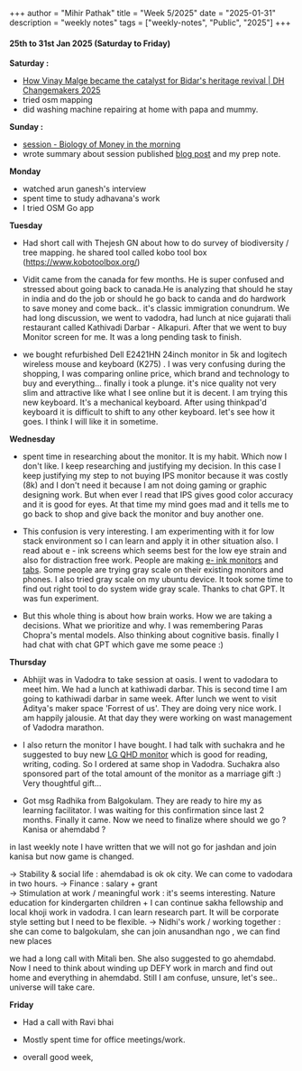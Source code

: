 +++
author = "Mihir Pathak"
title = "Week 5/2025"
date = "2025-01-31"
description = "weekly notes"
tags = ["weekly-notes", "Public", "2025"]
+++

#### 25th to 31st Jan 2025 (Saturday to Friday)

**Saturday :**

- [How Vinay Malge became the catalyst for Bidar's heritage revival | DH Changemakers 2025](https://www.youtube.com/watch?v=6Zby_Sav6Y4)
- tried osm mapping
- did washing machine repairing at home with papa and mummy.  

**Sunday :**

- [session - Biology of Money in the morning](https://www.instagram.com/p/DFSsmjuscyh/?img_index=1)
- wrote summary about session published [blog post](https://learningwala.in/blog/biology-of-money/) and my prep note.

**Monday**

- watched arun ganesh's interview 
- spent time to study adhavana's work 
- I tried OSM Go app 

**Tuesday**

- Had short call with Thejesh GN about how to do survey of biodiversity / tree mapping. 
he shared tool called kobo tool box (https://www.kobotoolbox.org/)
- Vidit came from the canada for few months. He is super confused and stressed about going back to canada.He is analyzing that should he stay in india and do the job or should he go back to canda and do hardwork to save money and come back.. it's classic immigration conundrum. We had long discussion, we went to vadodra, had lunch at nice gujarati thali restaurant called Kathivadi Darbar - Alkapuri. After that we went to buy Monitor screen for me. It was a long pending task to finish. 

- we bought refurbished Dell E2421HN 24inch monitor in 5k and logitech wireless mouse and keyboard (K275) . I was very confusing during the shopping, I was comparing online price, which brand and technology to buy and everything... finally i took a plunge. it's nice quality not very slim and attractive like what I see online but it is decent. I am trying this new keyboard. It's a mechanical keyboard. After using thinkpad'd keyboard it is difficult to shift to any other keyboard. let's see how it goes. I think I will like it in sometime. 

**Wednesday**

- spent time in researching about the monitor. It is my habit. Which now I don't like. 
I keep researching and justifying my decision. In this case I keep justifying my step to not buying IPS monitor because it was costly (8k) and I don't need it because I am not doing gaming or graphic designing work. But when ever I read that IPS gives good color accuracy and it is good for eyes. At that time my mind goes mad and it tells me to go back to shop and give back the monitor and buy another one. 

- This confusion is very interesting. I am experimenting with it for low stack environment so I can learn and apply it in other situation also. I read about e - ink screens which seems best for the low eye strain and also for distraction free work. 
People are making [e- ink monitors](https://www.modos.tech/) and [tabs](https://daylightcomputer.com/). Some people are trying gray scale on their existing monitors and phones. I also tried gray scale on my ubuntu device. It took some time to find out right tool to do system wide gray scale. Thanks to chat GPT. It was fun experiment. 

- But this whole thing is about how brain works. How we are taking a decisions. What we prioritize and why. I was remembering Paras Chopra's mental models. Also thinking about cognitive basis. finally I had chat with chat GPT which gave me some peace :)

**Thursday**

- Abhijit was in Vadodra to take session at oasis. I went to vadodara to meet him. We had a lunch at kathiwadi darbar. This is second time I am going to kathiwadi darbar in same week. After lunch we went to visit Aditya's maker space 'Forrest of us'. They are doing very nice work. I am happily jalousie. At that day they were working on wast management of Vadodra marathon.

- I also return the monitor I have bought. I had talk with suchakra and he suggested to buy new [LG QHD monitor](https://www.amazon.in/LG-IPS-sRGB-Height-Adjust-Display/dp/B0BRQT57RC/ref=mp_s_a_1_10?crid=1H4NH4KLPIHXP&dib=eyJ2IjoiMSJ9._T_qxcACiBpvKYmQSvgLsW4s0T3usIbvmqF8SRaqTAZgmWnAot7QBFC4w_L_7Yk126yZcmZo6wC6F2N4IFh4xu99ugCCcUuPqgybu-fdOhIPmTlBT3wDNqCPncem5er2gaNCjJlSokyZNYZY3G494MUKaWlimUjKyarCJZYXNvLuPohREB4SqZtimtiIB8pG5HbomJmwj40-e08oBVqQ6A.3w1owtm-qWWQ-HYXuIYhe21SIgrTQyiXSvKTTYbZyuc&dib_tag=se&keywords=benq+qhd+monitor+24+inches&nsdOptOutParam=true&qid=1738175044&sprefix=benq+qhd+monitor%2Caps%2C459&sr=8-10) which is good for reading, writing, coding. So I ordered at same shop in Vadodra. Suchakra also sponsored part of the total amount of the monitor as a marriage gift :) Very thoughtful gift...

- Got msg Radhika from Balgokulam. They are ready to hire my as learning facilitator. I was waiting for this confirmation since last 2 months. Finally it came. Now we need to finalize where should we go ? Kanisa or ahemdabd ?

in last weekly note I have written that we will not go for jashdan and join kanisa but now game is changed. 

&rarr; Stability & social life : ahemdabad is ok ok city. We can come to vadodara in two hours.
&rarr; Finance : salary + grant   
&rarr; Stimulation at work / meaningful work : it's seems interesting. Nature education for kindergarten children + I can continue sakha fellowship and local khoji work in vadodra. I can learn research part. It will be corporate style setting but I need to be flexible.
&rarr; Nidhi's work / working together :  she can come to balgokulam, she can join anusandhan ngo , we can find new places

we had a long call with Mitali ben. She also suggested to go ahemdabd. 
Now I need to think about winding up DEFY work in march and find out home and everything in ahemdabd. Still I am confuse, unsure, let's see.. universe will take care.

**Friday**

- Had a call with Ravi bhai 

- Mostly spent time for office meetings/work.

- overall good week, 



